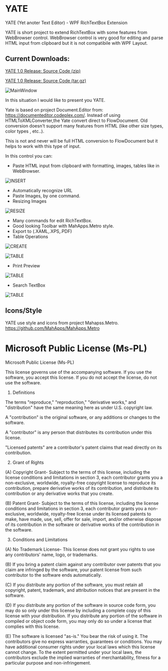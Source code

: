 # YATE
YATE (Yet anoter Text Editor) - WPF RichTextBox Extension

YATE is short project to extend RichTextBox with some features from WebBrowser control. WebBrowser control is very good for editing and parse HTML input from clipboard but it is not compatibile with WPF Layout.

## Current Downloads:

[YATE 1.0 Release: Source Code (zip)](https://github.com/alexiej/YATE/archive/v1.00.zip)

[YATE 1.0 Release: Source Code (tar.gz)](https://github.com/alexiej/YATE/archive/v1.00.tar.gz)

![MainWindow](https://raw.githubusercontent.com/alexiej/YATE/master/YATE.Win/docs/MainWindow.png)

In this situation I would like to present you YATE. 

Yate is based on project Document.Editor from: https://documenteditor.codeplex.com/.
Instead of using HTMLToXMLConverter,the Yate convert direct to FlowDocument. Old conversion doesn't support many features from HTML (like other size types, color types , etc..). 

This is not and never will be full HTML conversion to FlowDocument but it helps to work with this type of input.

In this control you can:

* Paste HTML input from clipboard with formatting, images, tables like in WebBrowser.

![INSERT](https://raw.githubusercontent.com/alexiej/YATE/master/YATE.Win/docs/INSERT.gif)

* Automatically recognize URL
* Paste Images, by one command.
* Resizing Images

![RESIZE](https://raw.githubusercontent.com/alexiej/YATE/master/YATE.Win/docs/RESIZE.gif)

* Many commands for edit RichTextBox.
* Good looking Toolbar with MahApps.Metro style.
* Export to (.XAML,.XPS,.PDF)
* Table Operations

![CREATE](https://raw.githubusercontent.com/alexiej/YATE/master/YATE.Win/docs/CREATE.png)

![TABLE](https://raw.githubusercontent.com/alexiej/YATE/master/YATE.Win/docs/TABLE.png)

* Print Preview

![TABLE](https://raw.githubusercontent.com/alexiej/YATE/master/YATE.Win/docs/PRINT_PREVIEW.png)

* Search TextBox

![TABLE](https://raw.githubusercontent.com/alexiej/YATE/master/YATE.Win/docs/SEARCH.png)

## Icons/Style

YATE use style and icons from project Mahapss.Metro. https://github.com/MahApps/MahApps.Metro

# Microsoft Public License (Ms-PL)

Microsoft Public License (Ms-PL)

This license governs use of the accompanying software. If you use the software, you accept this license. If you do not accept the license, do not use the software.

1. Definitions

The terms "reproduce," "reproduction," "derivative works," and "distribution" have the same meaning here as under U.S. copyright law.

A "contribution" is the original software, or any additions or changes to the software.

A "contributor" is any person that distributes its contribution under this license.

"Licensed patents" are a contributor's patent claims that read directly on its contribution.

2. Grant of Rights

(A) Copyright Grant- Subject to the terms of this license, including the license conditions and limitations in section 3, each contributor grants you a non-exclusive, worldwide, royalty-free copyright license to reproduce its contribution, prepare derivative works of its contribution, and distribute its contribution or any derivative works that you create.

(B) Patent Grant- Subject to the terms of this license, including the license conditions and limitations in section 3, each contributor grants you a non-exclusive, worldwide, royalty-free license under its licensed patents to make, have made, use, sell, offer for sale, import, and/or otherwise dispose of its contribution in the software or derivative works of the contribution in the software.

3. Conditions and Limitations

(A) No Trademark License- This license does not grant you rights to use any contributors' name, logo, or trademarks.

(B) If you bring a patent claim against any contributor over patents that you claim are infringed by the software, your patent license from such contributor to the software ends automatically.

(C) If you distribute any portion of the software, you must retain all copyright, patent, trademark, and attribution notices that are present in the software.

(D) If you distribute any portion of the software in source code form, you may do so only under this license by including a complete copy of this license with your distribution. If you distribute any portion of the software in compiled or object code form, you may only do so under a license that complies with this license.

(E) The software is licensed "as-is." You bear the risk of using it. The contributors give no express warranties, guarantees or conditions. You may have additional consumer rights under your local laws which this license cannot change. To the extent permitted under your local laws, the contributors exclude the implied warranties of merchantability, fitness for a particular purpose and non-infringement.
